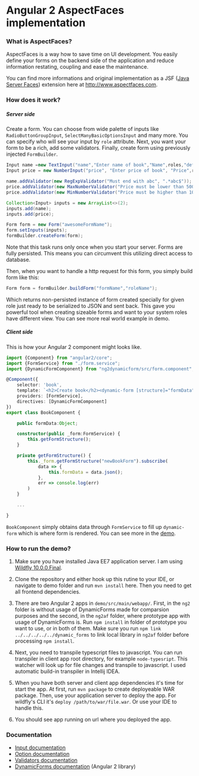 # Angular 2 AspectFaces implementation
### What is AspectFaces?
AspectFaces is a way how to save time on UI development. You easily define your
forms on the backend side of the application and reduce information restating,
coupling and ease the maintenance.

You can find more informations and original implementation as a JSF ([Java Server Faces](http://www.oracle.com/technetwork/java/javaee/javaserverfaces-139869.html)) extension here at <http://www.aspectfaces.com>.

### How does it work?
##### Server side
Create a form. You can choose from wide palette of inputs like `RadioButtonGroupInput`, `SelectManyBasicOptionsInput` and many more. You can specify who will see your input by `role` attribute. Next, you want your form to be a rich, add some validators. Finally, create form using previously injected `FormBuilder`.  
```java
Input name =new TextInput("name","Enter name of book","Name",roles,"default value");
Input price = new NumberInput("price", "Enter price of book", "Price",roles);

name.addValidator(new RegExpValidator("Must end with abc", ".*abc$"));
price.addValidator(new MaxNumberValidator("Price must be lower than 500",500));
price.addValidator(new MinNumberValidator("Price must be higher than 100",100));

Collection<Input> inputs = new ArrayList<>(2);
inputs.add(name);
inputs.add(price);

Form form = new Form("awesomeFormName");
form.setInputs(inputs);
formBuilder.createForm(form);
```
Note that this task runs only once when you start your server. Forms are fully persisted. This means you can circumvent this utilizing direct access to database.

Then, when you want to handle a http request for this form, you simply build form like this:
```java
Form form = formBuilder.buildForm("formName","roleName");
```
Which returns non-persisted instance of form created specially for given role just ready to be serialized to JSON and sent back. This gave you powerful tool when creating sizeable forms and want to your system roles have different view. You can see more real world example in demo.

##### Client side
This is how your Angular 2 component might looks like.
```typescript
import {Component} from "angular2/core";
import {FormService} from "./form.service";
import {DynamicFormComponent} from "ng2dynamicform/src/form.component";

@Component({
    selector: 'book',
    template: `<h2>Create book</h2><dynamic-form [structure]="formData" (submit)="onSubmit($event)" [optionsFnc]="_form.getOptionsFromEndpoint"></dynamic-form>`,
    providers: [FormService],
    directives: [DynamicFormComponent]
})
export class BookComponent {

    public formData:Object;

    constructor(public _form:FormService) {
        this.getFormStructure();
    }

    private getFormStructure() {
        this._form.getFormStructure("newBookForm").subscribe(
            data => {
                this.formData = data.json();
            },
            err => console.log(err)
        )
    }

    ...

}
```
`BookComponent` simply obtains data through `FormService` to fill up `dynamic-form` which is where form is rendered. You can see more in the [demo](demo/src/main/webapp/ng2af/).

### How to run the demo?
1. Make sure you have installed Java EE7 application server. I am using [Wildfly 10.0.0.Final](http://wildfly.org/downloads/).

2. Clone the repository and either hook up this rutine to your IDE, or navigate to demo folder and run `mvn install` here. Then you need to get all frontend dependencies.

3. There are two Angular 2 apps in `demo/src/main/webapp/`. First, in the `ng2` folder is without usage of DynamicForms made for comparsion purposes and the second, in the `ng2af` folder, where prototype app with usage of DynamicForms is. Run `npm install` in folder of prototype you want to use, or in both of them. Make sure you run `npm link ../../../../../dynamic_forms` to link local library in `ng2af` folder before processing `npm install`.

5. Next, you need to transpile typescript files to javascript. You can run transpiler in client app root directory, for example `node-typesript`. This watcher will look up for file changes and transpile to javascript. I used automatic build-in transpiler in Intellij IDEA.

6. When you have both server and client app dependencies it's time for start the app. At first, run `mvn package` to create deployeable WAR package. Then, use your application server to deploy the app. For wildfly's CLI it's `deploy /path/to/war/file.war`. Or use your IDE to handle this.

7. You should see app running on url where you deployed the app.

### Documentation
* [Input documentation](af/inputs.md)
* [Option documentation](af/options.md)
* [Validators documentation](af/validators.md)
* [DynamicForms documentation](dynamic_forms/documentation.md) (Angular 2 library)
